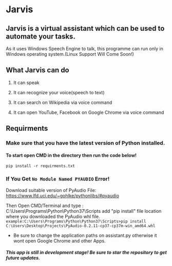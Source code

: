 # Jarvis
## Jarvis is a virtual assistant which can be used to automate your tasks.

As it uses Windows Speech Engine to talk, this programme can run only in Windows operating system.(Linux Support Will Come Soon!)

  

## What Jarvis can do

1. It can speak<br>

2. It can recognize your voice(speech to text)<br>

3. It can search on Wikipedia via voice command<br>

4. It can open YouTube, Facebook on Google Chrome via voice command<br>

## Requirments

### Make sure that you have the latest version of Python installed.

#### To start open CMD in the directory then run the code below!

```pip install -r requirments.txt```<br>

  

### If You Get ```No Module Named PYAUDIO``` Error!

Download suitable version of PyAudio File: https://www.lfd.uci.edu/~gohlke/pythonlibs/#pyaudio

Then Open CMD/Terminal and type : C:\Users\Programs\Python\Python37\Scripts add "pip install" file location where you downloaded the PyAudio whl file.
```example:C:\Users\Programs\Python\Python37\Scripts>pip install C:\Users\Desktop\Projects\PyAudio-0.2.11-cp37-cp37m-win_amd64.whl```

  

- Be sure to change the application paths on assistant.py otherwise it wont open Google Chrome and other Apps. <br>

##### This app is still in development stage! Be sure to star the repository to get future updates.


